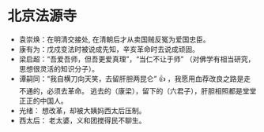 # 北京法源寺

- 袁崇焕：在明清交接处, 在清朝后才从卖国贼反冤为爱国忠臣。
- 康有为：戊戍变法时被说成先知，辛亥革命时去说成顽固。
- 梁启超：“吾爱吾师，但吾更爱真理”，“当仁不让于师” （对佛学有相当研究，思想很灵活的知识分子）。
- 谭嗣同：“我自横刀向天笑，去留肝胆两昆仑” :+1: ，我愿用血荐改良之路是走不通的，必须去革命。 逃去的（康梁），留下的（六君子），肝胆相照都是堂堂正正的中国人。
- 光绪： 想改革，却被大姨妈西太后压制。
- 西太后： 老太婆，义和团搅得民不聊生。
